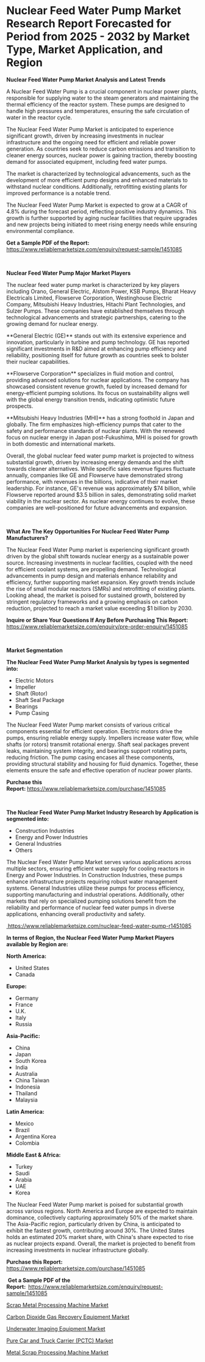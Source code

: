 <p><h1>Nuclear Feed Water Pump Market Research Report Forecasted for Period from 2025 -  2032 by Market Type, Market Application, and Region</h1></p><p><strong>Nuclear Feed Water Pump Market Analysis and Latest Trends</strong></p>
<p><p>A Nuclear Feed Water Pump is a crucial component in nuclear power plants, responsible for supplying water to the steam generators and maintaining the thermal efficiency of the reactor system. These pumps are designed to handle high pressures and temperatures, ensuring the safe circulation of water in the reactor cycle. </p><p>The Nuclear Feed Water Pump Market is anticipated to experience significant growth, driven by increasing investments in nuclear infrastructure and the ongoing need for efficient and reliable power generation. As countries seek to reduce carbon emissions and transition to cleaner energy sources, nuclear power is gaining traction, thereby boosting demand for associated equipment, including feed water pumps. </p><p>The market is characterized by technological advancements, such as the development of more efficient pump designs and enhanced materials to withstand nuclear conditions. Additionally, retrofitting existing plants for improved performance is a notable trend. </p><p>The Nuclear Feed Water Pump Market is expected to grow at a CAGR of 4.8% during the forecast period, reflecting positive industry dynamics. This growth is further supported by aging nuclear facilities that require upgrades and new projects being initiated to meet rising energy needs while ensuring environmental compliance.</p></p>
<p><strong>Get a Sample PDF of the Report:&nbsp;</strong> <a href="https://www.reliablemarketsize.com/enquiry/request-sample/1451085?utm_campaign=1143&utm_medium=2&utm_source=Github&utm_content=ia&utm_term=11042025&utm_id=nuclear-feed-water-pump">https://www.reliablemarketsize.com/enquiry/request-sample/1451085</a></p>
<p>&nbsp;</p>
<p><strong>Nuclear Feed Water Pump Major Market Players</strong></p>
<p><p>The nuclear feed water pump market is characterized by key players including Orano, General Electric, Alstom Power, KSB Pumps, Bharat Heavy Electricals Limited, Flowserve Corporation, Westinghouse Electric Company, Mitsubishi Heavy Industries, Hitachi Plant Technologies, and Sulzer Pumps. These companies have established themselves through technological advancements and strategic partnerships, catering to the growing demand for nuclear energy.</p><p>**General Electric (GE)** stands out with its extensive experience and innovation, particularly in turbine and pump technology. GE has reported significant investments in R&D aimed at enhancing pump efficiency and reliability, positioning itself for future growth as countries seek to bolster their nuclear capabilities.</p><p>**Flowserve Corporation** specializes in fluid motion and control, providing advanced solutions for nuclear applications. The company has showcased consistent revenue growth, fueled by increased demand for energy-efficient pumping solutions. Its focus on sustainability aligns well with the global energy transition trends, indicating optimistic future prospects.</p><p>**Mitsubishi Heavy Industries (MHI)** has a strong foothold in Japan and globally. The firm emphasizes high-efficiency pumps that cater to the safety and performance standards of nuclear plants. With the renewed focus on nuclear energy in Japan post-Fukushima, MHI is poised for growth in both domestic and international markets.</p><p>Overall, the global nuclear feed water pump market is projected to witness substantial growth, driven by increasing energy demands and the shift towards cleaner alternatives. While specific sales revenue figures fluctuate annually, companies like GE and Flowserve have demonstrated strong performance, with revenues in the billions, indicative of their market leadership. For instance, GE's revenue was approximately $74 billion, while Flowserve reported around $3.5 billion in sales, demonstrating solid market viability in the nuclear sector. As nuclear energy continues to evolve, these companies are well-positioned for future advancements and expansion.</p></p>
<p>&nbsp;</p>
<p><strong>What Are The Key Opportunities For Nuclear Feed Water Pump Manufacturers?</strong></p>
<p><p>The Nuclear Feed Water Pump market is experiencing significant growth driven by the global shift towards nuclear energy as a sustainable power source. Increasing investments in nuclear facilities, coupled with the need for efficient coolant systems, are propelling demand. Technological advancements in pump design and materials enhance reliability and efficiency, further supporting market expansion. Key growth trends include the rise of small modular reactors (SMRs) and retrofitting of existing plants. Looking ahead, the market is poised for sustained growth, bolstered by stringent regulatory frameworks and a growing emphasis on carbon reduction, projected to reach a market value exceeding $1 billion by 2030.</p></p>
<p><strong>Inquire or Share Your Questions If Any Before Purchasing This Report:</strong> <a href="https://www.reliablemarketsize.com/enquiry/pre-order-enquiry/1451085?utm_campaign=1143&utm_medium=2&utm_source=Github&utm_content=ia&utm_term=11042025&utm_id=nuclear-feed-water-pump">https://www.reliablemarketsize.com/enquiry/pre-order-enquiry/1451085</a></p>
<p>&nbsp;</p>
<p><strong>Market Segmentation</strong></p>
<p><strong>The Nuclear Feed Water Pump Market Analysis by types is segmented into:</strong></p>
<p><ul><li>Electric Motors</li><li>Impeller</li><li>Shaft (Rotor)</li><li>Shaft Seal Package</li><li>Bearings</li><li>Pump Casing</li></ul></p>
<p><p>The Nuclear Feed Water Pump market consists of various critical components essential for efficient operation. Electric motors drive the pumps, ensuring reliable energy supply. Impellers increase water flow, while shafts (or rotors) transmit rotational energy. Shaft seal packages prevent leaks, maintaining system integrity, and bearings support rotating parts, reducing friction. The pump casing encases all these components, providing structural stability and housing for fluid dynamics. Together, these elements ensure the safe and effective operation of nuclear power plants.</p></p>
<p><strong>Purchase this Report:&nbsp;</strong><a href="https://www.reliablemarketsize.com/purchase/1451085?utm_campaign=1143&utm_medium=2&utm_source=Github&utm_content=ia&utm_term=11042025&utm_id=nuclear-feed-water-pump">https://www.reliablemarketsize.com/purchase/1451085</a></p>
<p>&nbsp;</p>
<p><strong>The Nuclear Feed Water Pump Market Industry Research by Application is segmented into:</strong></p>
<p><ul><li>Construction Industries</li><li>Energy and Power Industries</li><li>General Industries</li><li>Others</li></ul></p>
<p><p>The Nuclear Feed Water Pump Market serves various applications across multiple sectors, ensuring efficient water supply for cooling reactors in Energy and Power Industries. In Construction Industries, these pumps enhance infrastructure projects requiring robust water management systems. General Industries utilize these pumps for process efficiency, supporting manufacturing and industrial operations. Additionally, other markets that rely on specialized pumping solutions benefit from the reliability and performance of nuclear feed water pumps in diverse applications, enhancing overall productivity and safety.</p></p>
<p><a href="https://www.reliablemarketsize.com/nuclear-feed-water-pump-r1451085?utm_campaign=1143&utm_medium=2&utm_source=Github&utm_content=ia&utm_term=11042025&utm_id=nuclear-feed-water-pump">&nbsp;https://www.reliablemarketsize.com/nuclear-feed-water-pump-r1451085</a></p>
<p><strong>In terms of Region, the Nuclear Feed Water Pump Market Players available by Region are:</strong></p>
<p>
    <p> <strong> North America: </strong>
        <ul>
            <li>United States</li>
            <li>Canada</li>
        </ul>
        </p> 
    <p> <strong> Europe: </strong>
        <ul>
            <li>Germany</li>
            <li>France</li>
            <li>U.K.</li>
            <li>Italy</li>
            <li>Russia</li>
        </ul>
        </p> 
    <p> <strong> Asia-Pacific: </strong>
        <ul>
            <li>China</li>
            <li>Japan</li>
            <li>South Korea</li>
            <li>India</li>
            <li>Australia</li>
            <li>China Taiwan</li>
            <li>Indonesia</li>
            <li>Thailand</li>
            <li>Malaysia</li>
        </ul>
        </p> 
    <p> <strong> Latin America: </strong>
        <ul>
            <li>Mexico</li>
            <li>Brazil</li>
            <li>Argentina Korea</li>
            <li>Colombia</li>
        </ul>
        </p> 
    <p> <strong> Middle East & Africa: </strong>
        <ul>
            <li>Turkey</li>
            <li>Saudi</li>
            <li>Arabia</li>
            <li>UAE</li>
            <li>Korea</li>
        </ul>
    </p>
    </p>
<p><p>The Nuclear Feed Water Pump market is poised for substantial growth across various regions. North America and Europe are expected to maintain dominance, collectively capturing approximately 50% of the market share. The Asia-Pacific region, particularly driven by China, is anticipated to exhibit the fastest growth, contributing around 30%. The United States holds an estimated 20% market share, with China's share expected to rise as nuclear projects expand. Overall, the market is projected to benefit from increasing investments in nuclear infrastructure globally.</p></p>
<p><strong>Purchase this Report: </strong><a href="https://www.reliablemarketsize.com/purchase/1451085?utm_campaign=1143&utm_medium=2&utm_source=Github&utm_content=ia&utm_term=11042025&utm_id=nuclear-feed-water-pump">https://www.reliablemarketsize.com/purchase/1451085</a></p>
<p>&nbsp;<strong>Get a Sample PDF of the Report:&nbsp;&nbsp;</strong><a href="https://www.reliablemarketsize.com/enquiry/request-sample/1451085?utm_campaign=1143&utm_medium=2&utm_source=Github&utm_content=ia&utm_term=11042025&utm_id=nuclear-feed-water-pump">https://www.reliablemarketsize.com/enquiry/request-sample/1451085</a></p>
<p><strong></strong></p>
<p><p><a href="https://github.com/sukeldrage0g/Market-Research-Report-List-1/blob/main/scrap-metal-processing-machine-market.md?utm_campaign=1143&utm_medium=2&utm_source=Github&utm_content=ia&utm_term=11042025&utm_id=nuclear-feed-water-pump">Scrap Metal Processing Machine Market</a></p><p><a href="https://github.com/luhleickov/Market-Research-Report-List-1/blob/main/carbon-dioxide-gas-recovery-equipment-market.md?utm_campaign=1143&utm_medium=2&utm_source=Github&utm_content=ia&utm_term=11042025&utm_id=nuclear-feed-water-pump">Carbon Dioxide Gas Recovery Equipment Market</a></p><p><a href="https://github.com/elceryaneik/Market-Research-Report-List-1/blob/main/underwater-imaging-equipment-market.md?utm_campaign=1143&utm_medium=2&utm_source=Github&utm_content=ia&utm_term=11042025&utm_id=nuclear-feed-water-pump">Underwater Imaging Equipment Market</a></p><p><a href="https://github.com/okornevonywx/Market-Research-Report-List-1/blob/main/pure-car-and-truck-carrier-pctc-market.md?utm_campaign=1143&utm_medium=2&utm_source=Github&utm_content=ia&utm_term=11042025&utm_id=nuclear-feed-water-pump">Pure Car and Truck Carrier (PCTC) Market</a></p><p><a href="https://github.com/nwogudimouix/Market-Research-Report-List-1/blob/main/metal-scrap-processing-machine-market.md?utm_campaign=1143&utm_medium=2&utm_source=Github&utm_content=ia&utm_term=11042025&utm_id=nuclear-feed-water-pump">Metal Scrap Processing Machine Market</a></p></p>